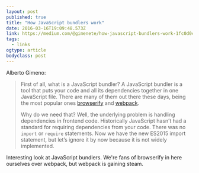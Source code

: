 ```yaml
---
layout: post 
published: true 
title: "How JavaScript bundlers work" 
date: 2016-03-16T19:09:48.573Z 
link: https://medium.com/@gimenete/how-javascript-bundlers-work-1fc0d0caf2da#.cajzmusbr 
tags:
  - links
ogtype: article 
bodyclass: post 
---
```


Alberto Gimeno: 

> First of all, what is a JavaScript bundler? A JavaScript bundler is a tool that puts your code and all its dependencies together in one JavaScript file. There are many of them out there these days, being the most popular ones [browserify](http://browserify.org/) and [webpack](https://webpack.github.io/).
> 
> Why do we need that? Well, the underlying problem is handling dependencies in frontend code. Historically JavaScript hasn’t had a standard for requiring dependencies from your code. There was no `import` or `require` statements. Now we have the new ES2015 import statement, but let’s ignore it by now because it is not widely implemented.

Interesting look at JavaScript bundlers. We're fans of browserify in here ourselves over webpack, but webpack is gaining steam.
